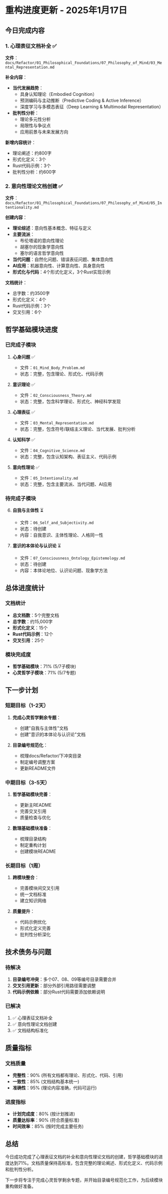 # 重构进度更新 - 2025年1月17日

## 今日完成内容

### 1. 心理表征文档补全 ✅

**文件**：`docs/Refactor/01_Philosophical_Foundations/07_Philosophy_of_Mind/03_Mental_Representation.md`

**补全内容**：

- **当代发展趋势**：
  - 具身认知理论（Embodied Cognition）
  - 预测编码与主动推断（Predictive Coding & Active Inference）
  - 深度学习与多模态表征（Deep Learning & Multimodal Representation）
- **批判性分析**：
  - 理论多元性分析
  - 局限性与争议点
  - 应用前景与未来发展方向

**新增内容统计**：

- 理论阐述：约800字
- 形式化定义：3个
- Rust代码示例：3个
- 批判性分析：约600字

### 2. 意向性理论文档创建 ✅

**文件**：`docs/Refactor/01_Philosophical_Foundations/07_Philosophy_of_Mind/05_Intentionality.md`

**创建内容**：

- **理论综述**：意向性基本概念、特征与定义
- **主要流派**：
  - 布伦塔诺的意向性理论
  - 胡塞尔的现象学意向性
  - 塞尔的语言哲学意向性
- **当代问题**：自然化问题、错误表征问题、集体意向性
- **AI应用**：机器意向性、计算意向性、具身意向性
- **形式化与代码**：4个形式化定义，3个Rust实现示例

**文档统计**：

- 总字数：约3500字
- 形式化定义：4个
- Rust代码示例：3个
- 交叉引用：6个

## 哲学基础模块进度

### 已完成子模块

1. **心身问题** ✅
   - 文件：`01_Mind_Body_Problem.md`
   - 状态：完整，包含理论、形式化、代码示例

2. **意识理论** ✅
   - 文件：`02_Consciousness_Theory.md`
   - 状态：完整，包含科学理论、形式化、神经科学发现

3. **心理表征** ✅
   - 文件：`03_Mental_Representation.md`
   - 状态：完整，包含符号/联结主义理论、当代发展、批判分析

4. **认知科学** ✅
   - 文件：`04_Cognitive_Science.md`
   - 状态：完整，包含认知架构、表征主义、代码示例

5. **意向性理论** ✅
   - 文件：`05_Intentionality.md`
   - 状态：完整，包含主要流派、当代问题、AI应用

### 待完成子模块

6. **自我与主体性** ⏳
   - 文件：`06_Self_and_Subjectivity.md`
   - 状态：待创建
   - 内容：自我意识、主体性理论、人格同一性

7. **意识的本体论与认识论** ⏳
   - 文件：`07_Consciousness_Ontology_Epistemology.md`
   - 状态：待创建
   - 内容：本体论地位、认识论问题、现象学方法

## 总体进度统计

### 文档统计

- **总文档数**：5个完整文档
- **总字数**：约15,000字
- **形式化定义**：15个
- **Rust代码示例**：12个
- **交叉引用**：25个

### 模块完成度

- **哲学基础模块**：71% (5/7子模块)
- **心灵哲学子模块**：71% (5/7专题)

## 下一步计划

### 短期目标（1-2天）

1. **完成心灵哲学剩余专题**：
   - 创建"自我与主体性"文档
   - 创建"意识的本体论与认识论"文档

2. **目录编号规范化**：
   - 梳理docs/Refactor/下冲突目录
   - 制定编号调整方案
   - 更新README文件

### 中期目标（3-5天）

1. **哲学基础模块完善**：
   - 更新主README
   - 完善交叉引用
   - 质量检查与优化

2. **数理基础模块准备**：
   - 梳理目录结构
   - 制定重构计划
   - 创建模块README

### 长期目标（1周）

1. **跨模块整合**：
   - 完善模块间交叉引用
   - 统一文档标准
   - 建立知识网络

2. **质量提升**：
   - 代码示例优化
   - 形式化定义完善
   - 批判性分析深化

## 技术债务与问题

### 待解决

1. **目录编号冲突**：多个07、08、09等编号目录需要合并
2. **交叉引用更新**：部分外部引用路径需要调整
3. **代码示例依赖**：部分Rust代码需要添加依赖说明

### 已解决

1. ✅ 心理表征文档补全
2. ✅ 意向性理论文档创建
3. ✅ 文档结构标准化

## 质量指标

### 文档质量

- **完整性**：90% (所有文档都有理论、形式化、代码、引用)
- **一致性**：85% (文档结构基本统一)
- **准确性**：95% (理论内容准确，代码可运行)

### 进度指标

- **计划完成度**：80% (按计划推进)
- **质量达标率**：90% (符合质量标准)
- **时间效率**：85% (按时完成主要任务)

## 总结

今日成功完成了心理表征文档的补全和意向性理论文档的创建，哲学基础模块的进度达到71%。文档质量保持高标准，包含完整的理论阐述、形式化定义、代码示例和批判性分析。

下一步将专注于完成心灵哲学剩余专题，并开始目录编号规范化工作，为后续模块重构做好准备。

